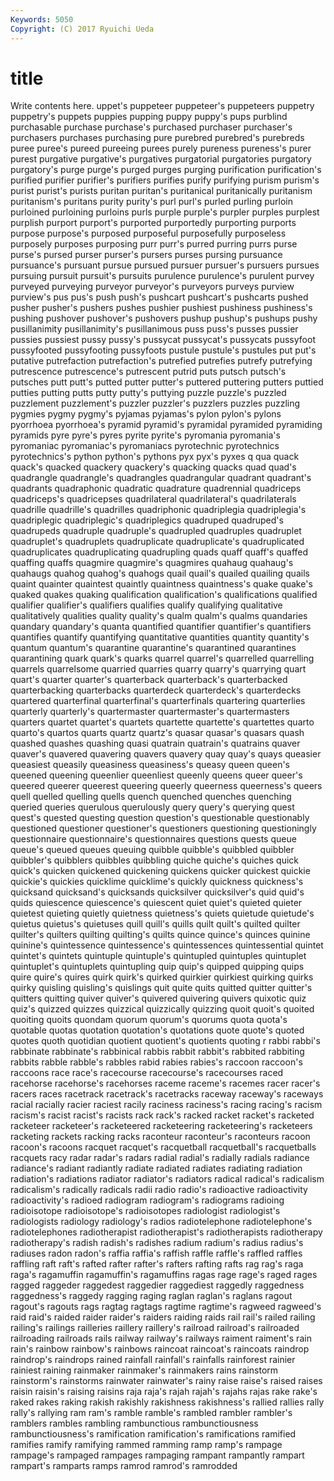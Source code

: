 ```yaml
---
Keywords: 5050 
Copyright: (C) 2017 Ryuichi Ueda
---
```


# title

Write contents here.
uppet's puppeteer puppeteer's puppeteers puppetry
puppetry's puppets puppies pupping puppy puppy's pups purblind purchasable purchase
purchase's purchased purchaser purchaser's purchasers purchases purchasing pure purebred purebred's
purebreds puree puree's pureed pureeing purees purely pureness pureness's purer
purest purgative purgative's purgatives purgatorial purgatories purgatory purgatory's purge purge's
purged purges purging purification purification's purified purifier purifier's purifiers purifies
purify purifying purism purism's purist purist's purists puritan puritan's puritanical
puritanically puritanism puritanism's puritans purity purity's purl purl's purled purling
purloin purloined purloining purloins purls purple purple's purpler purples purplest
purplish purport purport's purported purportedly purporting purports purpose purpose's purposed
purposeful purposefully purposeless purposely purposes purposing purr purr's purred purring
purrs purse purse's pursed purser purser's pursers purses pursing pursuance
pursuance's pursuant pursue pursued pursuer pursuer's pursuers pursues pursuing pursuit
pursuit's pursuits purulence purulence's purulent purvey purveyed purveying purveyor purveyor's
purveyors purveys purview purview's pus pus's push push's pushcart pushcart's
pushcarts pushed pusher pusher's pushers pushes pushier pushiest pushiness pushiness's
pushing pushover pushover's pushovers pushup pushup's pushups pushy pusillanimity pusillanimity's
pusillanimous puss puss's pusses pussier pussies pussiest pussy pussy's pussycat
pussycat's pussycats pussyfoot pussyfooted pussyfooting pussyfoots pustule pustule's pustules put
put's putative putrefaction putrefaction's putrefied putrefies putrefy putrefying putrescence putrescence's
putrescent putrid puts putsch putsch's putsches putt putt's putted putter
putter's puttered puttering putters puttied putties putting putts putty putty's
puttying puzzle puzzle's puzzled puzzlement puzzlement's puzzler puzzler's puzzlers puzzles
puzzling pygmies pygmy pygmy's pyjamas pyjamas's pylon pylon's pylons pyorrhoea
pyorrhoea's pyramid pyramid's pyramidal pyramided pyramiding pyramids pyre pyre's pyres
pyrite pyrite's pyromania pyromania's pyromaniac pyromaniac's pyromaniacs pyrotechnic pyrotechnics pyrotechnics's
python python's pythons pyx pyx's pyxes q qua quack quack's
quacked quackery quackery's quacking quacks quad quad's quadrangle quadrangle's quadrangles
quadrangular quadrant quadrant's quadrants quadraphonic quadratic quadrature quadrennial quadriceps quadriceps's
quadricepses quadrilateral quadrilateral's quadrilaterals quadrille quadrille's quadrilles quadriphonic quadriplegia quadriplegia's
quadriplegic quadriplegic's quadriplegics quadruped quadruped's quadrupeds quadruple quadruple's quadrupled quadruples
quadruplet quadruplet's quadruplets quadruplicate quadruplicate's quadruplicated quadruplicates quadruplicating quadrupling quads
quaff quaff's quaffed quaffing quaffs quagmire quagmire's quagmires quahaug quahaug's
quahaugs quahog quahog's quahogs quail quail's quailed quailing quails quaint
quainter quaintest quaintly quaintness quaintness's quake quake's quaked quakes quaking
qualification qualification's qualifications qualified qualifier qualifier's qualifiers qualifies qualify qualifying
qualitative qualitatively qualities quality quality's qualm qualm's qualms quandaries quandary
quandary's quanta quantified quantifier quantifier's quantifiers quantifies quantify quantifying quantitative
quantities quantity quantity's quantum quantum's quarantine quarantine's quarantined quarantines quarantining
quark quark's quarks quarrel quarrel's quarrelled quarrelling quarrels quarrelsome quarried
quarries quarry quarry's quarrying quart quart's quarter quarter's quarterback quarterback's
quarterbacked quarterbacking quarterbacks quarterdeck quarterdeck's quarterdecks quartered quarterfinal quarterfinal's quarterfinals
quartering quarterlies quarterly quarterly's quartermaster quartermaster's quartermasters quarters quartet quartet's
quartets quartette quartette's quartettes quarto quarto's quartos quarts quartz quartz's
quasar quasar's quasars quash quashed quashes quashing quasi quatrain quatrain's
quatrains quaver quaver's quavered quavering quavers quavery quay quay's quays
queasier queasiest queasily queasiness queasiness's queasy queen queen's queened queening
queenlier queenliest queenly queens queer queer's queered queerer queerest queering
queerly queerness queerness's queers quell quelled quelling quells quench quenched
quenches quenching queried queries querulous querulously query query's querying quest
quest's quested questing question question's questionable questionably questioned questioner questioner's
questioners questioning questioningly questionnaire questionnaire's questionnaires questions quests queue queue's
queued queues queuing quibble quibble's quibbled quibbler quibbler's quibblers quibbles
quibbling quiche quiche's quiches quick quick's quicken quickened quickening quickens
quicker quickest quickie quickie's quickies quicklime quicklime's quickly quickness quickness's
quicksand quicksand's quicksands quicksilver quicksilver's quid quid's quids quiescence quiescence's
quiescent quiet quiet's quieted quieter quietest quieting quietly quietness quietness's
quiets quietude quietude's quietus quietus's quietuses quill quill's quills quilt
quilt's quilted quilter quilter's quilters quilting quilting's quilts quince quince's
quinces quinine quinine's quintessence quintessence's quintessences quintessential quintet quintet's quintets
quintuple quintuple's quintupled quintuples quintuplet quintuplet's quintuplets quintupling quip quip's
quipped quipping quips quire quire's quires quirk quirk's quirked quirkier
quirkiest quirking quirks quirky quisling quisling's quislings quit quite quits
quitted quitter quitter's quitters quitting quiver quiver's quivered quivering quivers
quixotic quiz quiz's quizzed quizzes quizzical quizzically quizzing quoit quoit's
quoited quoiting quoits quondam quorum quorum's quorums quota quota's quotable
quotas quotation quotation's quotations quote quote's quoted quotes quoth quotidian
quotient quotient's quotients quoting r rabbi rabbi's rabbinate rabbinate's rabbinical
rabbis rabbit rabbit's rabbited rabbiting rabbits rabble rabble's rabbles rabid
rabies rabies's raccoon raccoon's raccoons race race's racecourse racecourse's racecourses
raced racehorse racehorse's racehorses raceme raceme's racemes racer racer's racers
races racetrack racetrack's racetracks raceway raceway's raceways racial racially racier
raciest racily raciness raciness's racing racing's racism racism's racist racist's
racists rack rack's racked racket racket's racketed racketeer racketeer's racketeered
racketeering racketeering's racketeers racketing rackets racking racks raconteur raconteur's raconteurs
racoon racoon's racoons racquet racquet's racquetball racquetball's racquetballs racquets racy
radar radar's radars radial radial's radially radials radiance radiance's radiant
radiantly radiate radiated radiates radiating radiation radiation's radiations radiator radiator's
radiators radical radical's radicalism radicalism's radically radicals radii radio radio's
radioactive radioactivity radioactivity's radioed radiogram radiogram's radiograms radioing radioisotope radioisotope's
radioisotopes radiologist radiologist's radiologists radiology radiology's radios radiotelephone radiotelephone's radiotelephones
radiotherapist radiotherapist's radiotherapists radiotherapy radiotherapy's radish radish's radishes radium radium's
radius radius's radiuses radon radon's raffia raffia's raffish raffle raffle's
raffled raffles raffling raft raft's rafted rafter rafter's rafters rafting
rafts rag rag's raga raga's ragamuffin ragamuffin's ragamuffins ragas rage
rage's raged rages ragged raggeder raggedest raggedier raggediest raggedly raggedness
raggedness's raggedy ragging raging raglan raglan's raglans ragout ragout's ragouts
rags ragtag ragtags ragtime ragtime's ragweed ragweed's raid raid's raided
raider raider's raiders raiding raids rail rail's railed railing railing's
railings railleries raillery raillery's railroad railroad's railroaded railroading railroads rails
railway railway's railways raiment raiment's rain rain's rainbow rainbow's rainbows
raincoat raincoat's raincoats raindrop raindrop's raindrops rained rainfall rainfall's rainfalls
rainforest rainier rainiest raining rainmaker rainmaker's rainmakers rains rainstorm rainstorm's
rainstorms rainwater rainwater's rainy raise raise's raised raises raisin raisin's
raising raisins raja raja's rajah rajah's rajahs rajas rake rake's
raked rakes raking rakish rakishly rakishness rakishness's rallied rallies rally
rally's rallying ram ram's ramble ramble's rambled rambler rambler's ramblers
rambles rambling rambunctious rambunctiousness rambunctiousness's ramification ramification's ramifications ramified ramifies
ramify ramifying rammed ramming ramp ramp's rampage rampage's rampaged rampages
rampaging rampant rampantly rampart rampart's ramparts ramps ramrod ramrod's ramrodded
